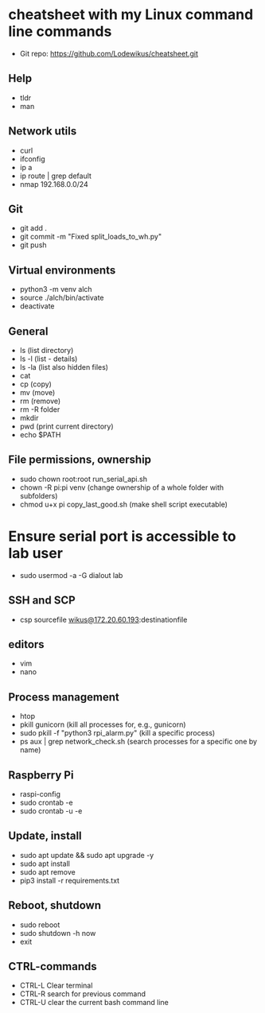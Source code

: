 # cheatsheet with my Linux command line commands
- Git repo: https://github.com/Lodewikus/cheatsheet.git

## Help
- tldr
- man

## Network utils
- curl
- ifconfig
- ip a
- ip route | grep default
- nmap 192.168.0.0/24

## Git
- git add .
- git commit -m "Fixed split_loads_to_wh.py"
- git push

## Virtual environments
- python3 -m venv alch
- source ./alch/bin/activate
- deactivate

## General
- ls (list directory)
- ls -l (list - details)
- ls -la (list also hidden files)
- cat
- cp (copy)
- mv (move)
- rm (remove)
- rm -R folder
- mkdir
- pwd (print current directory)
- echo $PATH

## File permissions, ownership
- sudo chown root:root run_serial_api.sh
- chown -R pi:pi venv (change ownership of a whole folder with subfolders)
- chmod u+x pi copy_last_good.sh (make shell script executable)

# Ensure serial port is accessible to lab user
- sudo usermod -a -G dialout lab

## SSH and SCP
- csp sourcefile wikus@172.20.60.193:destinationfile

## editors
- vim
- nano

## Process management
- htop
- pkill gunicorn (kill all processes for, e.g., gunicorn)
- sudo pkill -f "python3 rpi_alarm.py" (kill a specific process)
- ps aux | grep network_check.sh (search processes for a specific one by name)

## Raspberry Pi
- raspi-config
- sudo crontab -e
- sudo crontab -u <user> -e

## Update, install
- sudo apt update && sudo apt upgrade -y
- sudo apt install <program>
- sudo apt remove <program>
- pip3 install -r requirements.txt

## Reboot, shutdown
- sudo reboot
- sudo shutdown -h now
- exit

## CTRL-commands
- CTRL-L Clear terminal
- CTRL-R search for previous command
- CTRL-U clear the current bash command line
